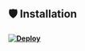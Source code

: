 ## 🛡 Installation
#### [![Deploy](https://www.herokucdn.com/deploy/button.svg)](https://heroku.com/deploy?template=https://github.com/Friscay/fsub_token)
